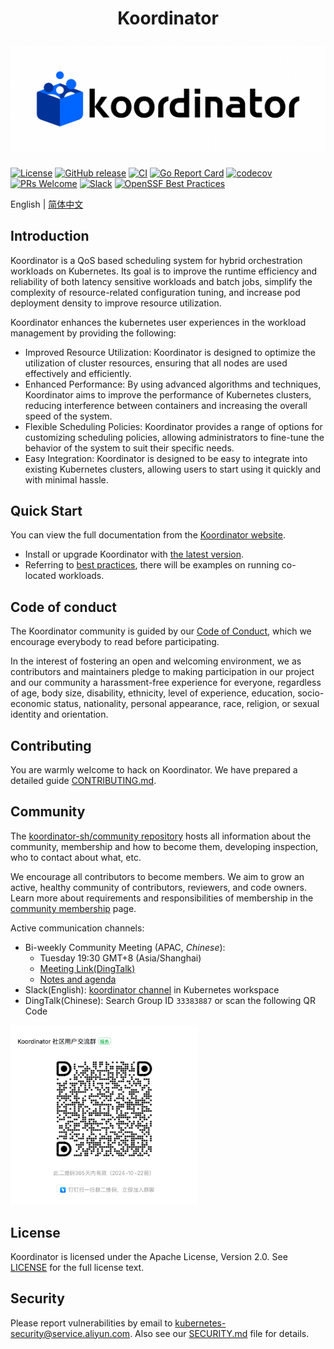 <h1 align="center">
  <p align="center">Koordinator</p>
  <a href="https://koordinator.sh"><img src="https://github.com/koordinator-sh/koordinator/raw/main/docs/images/koordinator-logo.jpeg" alt="Koordinator"></a>
</h1>

[![License](https://img.shields.io/github/license/koordinator-sh/koordinator.svg?color=4EB1BA&style=flat-square)](https://opensource.org/licenses/Apache-2.0)
[![GitHub release](https://img.shields.io/github/v/release/koordinator-sh/koordinator.svg?style=flat-square)](https://github.com/koordinator-sh/koordinator/releases/latest)
[![CI](https://img.shields.io/github/actions/workflow/status/koordinator-sh/koordinator/ci.yaml?label=CI&logo=github&style=flat-square&branch=main)](https://github.com/koordinator-sh/koordinator/actions/workflows/ci.yaml)
[![Go Report Card](https://goreportcard.com/badge/github.com/koordinator-sh/koordinator?style=flat-square)](https://goreportcard.com/report/github.com/koordinator-sh/koordinator)
[![codecov](https://img.shields.io/codecov/c/github/koordinator-sh/koordinator?logo=codecov&style=flat-square)](https://codecov.io/github/koordinator-sh/koordinator)
[![PRs Welcome](https://badgen.net/badge/PRs/welcome/green?icon=https://api.iconify.design/octicon:git-pull-request.svg?color=white&style=flat-square)](CONTRIBUTING.md)
[![Slack](https://badgen.net/badge/slack/join/4A154B?icon=slack&style=flat-square)](https://join.slack.com/t/koordinator-sh/shared_invite/zt-1756qoub4-Cn4~esfdlfAPsD7cwO2NzA)
[![OpenSSF Best Practices](https://www.bestpractices.dev/projects/8846/badge)](https://www.bestpractices.dev/projects/8846)

English | [简体中文](./README-zh_CN.md)
## Introduction

Koordinator is a QoS based scheduling system for hybrid orchestration workloads on Kubernetes. Its goal is to improve the
runtime efficiency and reliability of both latency sensitive workloads and batch jobs, simplify the complexity of
resource-related configuration tuning, and increase pod deployment density to improve resource utilization.

Koordinator enhances the kubernetes user experiences in the workload management by providing the following:

- Improved Resource Utilization: Koordinator is designed to optimize the utilization of cluster resources, ensuring that all nodes are used effectively and efficiently.
- Enhanced Performance: By using advanced algorithms and techniques, Koordinator aims to improve the performance of Kubernetes clusters, reducing interference between containers and increasing the overall speed of the system.
- Flexible Scheduling Policies: Koordinator provides a range of options for customizing scheduling policies, allowing administrators to fine-tune the behavior of the system to suit their specific needs.
- Easy Integration: Koordinator is designed to be easy to integrate into existing Kubernetes clusters, allowing users to start using it quickly and with minimal hassle.

## Quick Start

You can view the full documentation from the [Koordinator website](https://koordinator.sh/docs).

- Install or upgrade Koordinator with [the latest version](https://koordinator.sh/docs/installation).
- Referring to [best practices](https://koordinator.sh/docs/best-practices/colocation-of-spark-jobs), there will be
  examples on running co-located workloads.

## Code of conduct

The Koordinator community is guided by our [Code of Conduct](CODE_OF_CONDUCT.md), which we encourage everybody to read
before participating.

In the interest of fostering an open and welcoming environment, we as contributors and maintainers pledge to making
participation in our project and our community a harassment-free experience for everyone, regardless of age, body size,
disability, ethnicity, level of experience, education, socio-economic status,
nationality, personal appearance, race, religion, or sexual identity and orientation.

## Contributing

You are warmly welcome to hack on Koordinator. We have prepared a detailed guide [CONTRIBUTING.md](CONTRIBUTING.md).

## Community

The [koordinator-sh/community repository](https://github.com/koordinator-sh/community) hosts all information about
the community, membership and how to become them, developing inspection, who to contact about what, etc.

We encourage all contributors to become members. We aim to grow an active, healthy community of contributors, reviewers,
and code owners. Learn more about requirements and responsibilities of membership in
the [community membership](https://github.com/koordinator-sh/community/blob/main/community-membership.md) page.

Active communication channels:

- Bi-weekly Community Meeting (APAC, *Chinese*):
  - Tuesday 19:30 GMT+8 (Asia/Shanghai)
  - [Meeting Link(DingTalk)](https://meeting.dingtalk.com/j/ptVteJpQx5W)
  - [Notes and agenda](https://alidocs.dingtalk.com/i/nodes/2Amq4vjg89jyZdNnCLw1Abx0W3kdP0wQ)
- Slack(English): [koordinator channel](https://kubernetes.slack.com/channels/koordinator) in Kubernetes workspace
- DingTalk(Chinese): Search Group ID `33383887` or scan the following QR Code

<div>
  <img src="https://github.com/koordinator-sh/koordinator/raw/main/docs/images/dingtalk.png" width="300" alt="Dingtalk QRCode">
</div>

## License

Koordinator is licensed under the Apache License, Version 2.0. See [LICENSE](./LICENSE) for the full license text.
<!--

## Star History

[![Star History Chart](https://api.star-history.com/svg?repos=koordinator-sh/koordinator&type=Date)](https://star-history.com/#koordinator-sh/koordinator&Date)
-->

## Security
Please report vulnerabilities by email to kubernetes-security@service.aliyun.com. Also see our [SECURITY.md](./SECURITY.md) file for details.